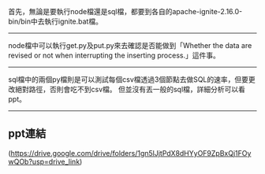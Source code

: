 首先，無論是要執行node檔還是sql檔，都要到各自的apache-ignite-2.16.0-bin/bin中去執行ignite.bat檔。

-----------------------------------------------------------------------------------------------------------------------------------------
node檔中可以執行get.py及put.py來去確認是否能做到「Whether the data are revised or not when interrupting the inserting process.」這件事。

-----------------------------------------------------------------------------------------------------------------------------------------
sql檔中的兩個py檔則是可以測試每個csv檔透過3個節點去做SQL的速率，但要更改絕對路徑，否則會吃不到csv檔。
但並沒有丟一般的sql檔，詳細分析可以看ppt。

-----------------------------------------------------------------------------------------------------------------------------------------
## ppt連結
(https://drive.google.com/drive/folders/1gn5lJjtPdX8dHYyOF9ZpBxQj1FOywQOb?usp=drive_link)
